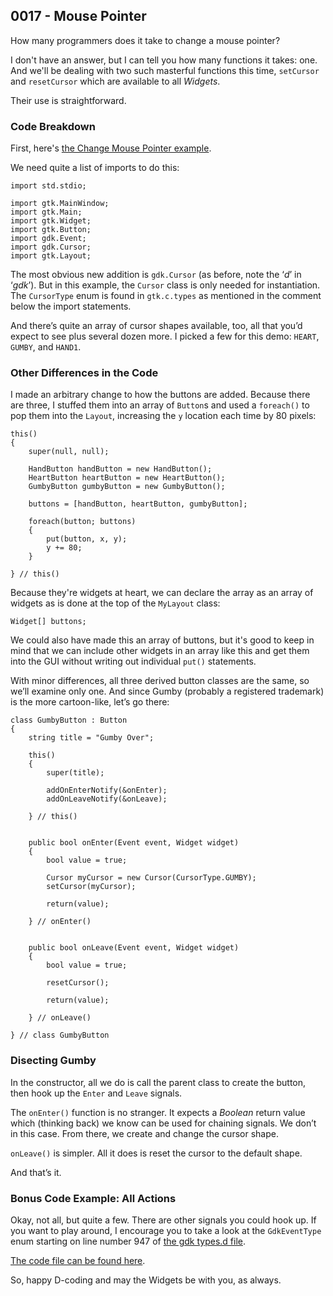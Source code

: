 ## 0017 - Mouse Pointer

How many programmers does it take to change a mouse pointer?

I don't have an answer, but I can tell you how many functions it takes: one. And we'll be dealing with two such masterful functions this time, `setCursor` and `resetCursor` which are available to all *Widgets*.

Their use is straightforward.

### Code Breakdown

First, here's [the Change Mouse Pointer example]( https://github.com/rontarrant/gtkDcoding/blob/master/005_mouse/mouse_005_07_change_pointer.d).

We need quite a list of imports to do this:

	import std.stdio;

	import gtk.MainWindow;
	import gtk.Main;
	import gtk.Widget;
	import gtk.Button;
	import gdk.Event;
	import gdk.Cursor;
	import gtk.Layout;

The most obvious new addition is `gdk.Cursor` (as before, note the ‘*d*’ in ‘*gdk*’). But in this example, the `Cursor` class is only needed for instantiation. The `CursorType` enum is found in `gtk.c.types` as mentioned in the comment below the import statements.

And there’s quite an array of cursor shapes available, too, all that you’d expect to see plus several dozen more. I picked a few for this demo: `HEART`, `GUMBY`, and `HAND1`.

### Other Differences in the Code

I made an arbitrary change to how the buttons are added. Because there are three, I stuffed them into an array of `Button`s and used a `foreach()` to pop them into the `Layout`, increasing the `y` location each time by 80 pixels:

	this()
	{
		super(null, null);
		
		HandButton handButton = new HandButton();
		HeartButton heartButton = new HeartButton();
		GumbyButton gumbyButton = new GumbyButton();

		buttons = [handButton, heartButton, gumbyButton];
		
		foreach(button; buttons)
		{
			put(button, x, y);
			y += 80;
		}

	} // this()

Because they're widgets at heart, we can declare the array as an array of widgets as is done at the top of the `MyLayout` class:

	Widget[] buttons;

We could also have made this an array of buttons, but it's good to keep in mind that we can include other widgets in an array like this and get them into the GUI without writing out individual `put()` statements.

With minor differences, all three derived button classes are the same, so we’ll examine only one. And since Gumby (probably a registered trademark) is the more cartoon-like, let’s go there:

	class GumbyButton : Button
	{
		string title = "Gumby Over";
		
		this()
		{
			super(title);
			
			addOnEnterNotify(&onEnter);
			addOnLeaveNotify(&onLeave);
			
		} // this()
		
	
		public bool onEnter(Event event, Widget widget)
		{
			bool value = true;
			
			Cursor myCursor = new Cursor(CursorType.GUMBY);
			setCursor(myCursor);
	
			return(value);
			
		} // onEnter()
	
	
		public bool onLeave(Event event, Widget widget)
		{
			bool value = true;
			
			resetCursor();
	
			return(value);
			
		} // onLeave()
	
	} // class GumbyButton

### Disecting Gumby

In the constructor, all we do is call the parent class to create the button, then hook up the `Enter` and `Leave` signals.

The `onEnter()` function is no stranger. It expects a *Boolean* return value which (thinking back) we know can be used for chaining signals. We don’t in this case. From there, we create and change the cursor shape.

`onLeave()` is simpler. All it does is reset the cursor to the default shape.

And that’s it.

### Bonus Code Example: All Actions

Okay, not all, but quite a few. There are other signals you could hook up. If you want to play around, I encourage you to take a look at the `GdkEventType` enum starting on line number 947 of [the gdk types.d file]( https://github.com/gtkd-developers/GtkD/blob/master/generated/gtkd/gdk/c/types.d).

[The code file can be found here]( https://github.com/rontarrant/gtkDcoding/blob/master/005_mouse/mouse_005_08_all_actions.d).

So, happy D-coding and may the Widgets be with you, as always.

